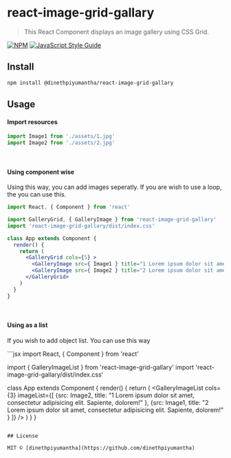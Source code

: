 # react-image-grid-gallary

> This React Component displays an image gallery using CSS Grid.

[![NPM](https://img.shields.io/npm/v/react-image-grid-gallary.svg)](https://www.npmjs.com/package/react-image-grid-gallary) [![JavaScript Style Guide](https://img.shields.io/badge/code_style-standard-brightgreen.svg)](https://standardjs.com)


## Install
```bash
npm install @dinethpiyumantha/react-image-grid-gallary
```

## Usage
#### Import resources
```jsx
import Image1 from './assets/1.jpg'
import Image2 from './assets/2.jpg'
```
</br>

#### Using component wise 
<p> Using this way, you can add images seperatly. If you are wish to use a loop, the you can use this. </p>

```jsx
import React, { Component } from 'react'

import GalleryGrid, { GalleryImage } from 'react-image-grid-gallary'
import 'react-image-grid-gallary/dist/index.css'

class App extends Component {
  render() {
    return (
      <GalleryGrid cols={5} >
        <GalleryImage src={ Image1 } title="1 Lorem ipsum dolor sit amet" />
        <GalleryImage src={ Image2 } title="2 Lorem ipsum dolor sit amet" />
      </GalleryGrid>
    )
  }
}
```
</br>

#### Using as a list
<p>If you wish to add object list. You can use this way</p>
```jsx
import React, { Component } from 'react'

import { GalleryImageList } from 'react-image-grid-gallary'
import 'react-image-grid-gallary/dist/index.css'

class App extends Component {
  render() {
    return (
      <GalleryImageList 
          cols={3}
          imageList={[
            {src: Image2, title: "1 Lorem ipsum dolor sit amet, consectetur adipisicing elit. Sapiente, dolorem!" },
            {src: Image1, title: "2 Lorem ipsum dolor sit amet, consectetur adipisicing elit. Sapiente, dolorem!" }
          ]} 
        />
    )
  }
}
```

## License

MIT © [dinethpiyumantha](https://github.com/dinethpiyumantha)
